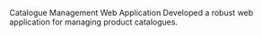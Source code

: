 Catalogue Management Web Application
Developed a robust web application for managing product catalogues.
